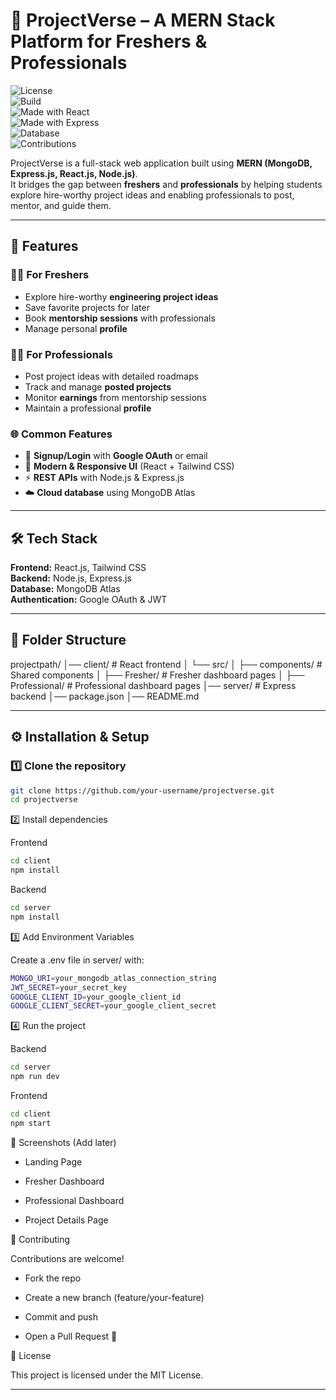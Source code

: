 # 📘 ProjectVerse – A MERN Stack Platform for Freshers & Professionals  

![License](https://img.shields.io/badge/License-MIT-green.svg)  
![Build](https://img.shields.io/badge/Build-Passing-brightgreen.svg)  
![Made with React](https://img.shields.io/badge/Frontend-React-blue)  
![Made with Express](https://img.shields.io/badge/Backend-Express-lightgrey)  
![Database](https://img.shields.io/badge/Database-MongoDB-green)  
![Contributions](https://img.shields.io/badge/Contributions-Welcome-orange)  

ProjectVerse is a full-stack web application built using **MERN (MongoDB, Express.js, React.js, Node.js)**.  
It bridges the gap between **freshers** and **professionals** by helping students explore hire-worthy project ideas and enabling professionals to post, mentor, and guide them.  

---

## 🚀 Features  

### 👨‍🎓 For Freshers  
- Explore hire-worthy **engineering project ideas**  
- Save favorite projects for later  
- Book **mentorship sessions** with professionals  
- Manage personal **profile**  

### 👨‍💼 For Professionals  
- Post project ideas with detailed roadmaps  
- Track and manage **posted projects**  
- Monitor **earnings** from mentorship sessions  
- Maintain a professional **profile**  

### 🌐 Common Features  
- 🔐 **Signup/Login** with **Google OAuth** or email  
- 🎨 **Modern & Responsive UI** (React + Tailwind CSS)  
- ⚡ **REST APIs** with Node.js & Express.js  
- ☁️ **Cloud database** using MongoDB Atlas  

---

## 🛠️ Tech Stack  

**Frontend:** React.js, Tailwind CSS  
**Backend:** Node.js, Express.js  
**Database:** MongoDB Atlas  
**Authentication:** Google OAuth & JWT  

---

## 📂 Folder Structure  
projectpath/
│── client/ # React frontend
│ └── src/
│ ├── components/ # Shared components
│ ├── Fresher/ # Fresher dashboard pages
│ ├── Professional/ # Professional dashboard pages
│── server/ # Express backend
│── package.json
│── README.md


---

## ⚙️ Installation & Setup  

### 1️⃣ Clone the repository  
```bash
git clone https://github.com/your-username/projectverse.git
cd projectverse
```

2️⃣ Install dependencies

Frontend
```bash
cd client
npm install
```

Backend
```bash
cd server
npm install
```
3️⃣ Add Environment Variables

Create a .env file in server/ with:
```bash
MONGO_URI=your_mongodb_atlas_connection_string
JWT_SECRET=your_secret_key
GOOGLE_CLIENT_ID=your_google_client_id
GOOGLE_CLIENT_SECRET=your_google_client_secret
```
4️⃣ Run the project

Backend
```bash
cd server
npm run dev
```

Frontend
```bash
cd client
npm start
```
📸 Screenshots (Add later)

 - Landing Page

 - Fresher Dashboard

 - Professional Dashboard

 - Project Details Page

🤝 Contributing

Contributions are welcome!

 - Fork the repo

 - Create a new branch (feature/your-feature)

 - Commit and push

 - Open a Pull Request 🎉

📜 License

This project is licensed under the MIT License.


---
